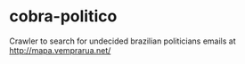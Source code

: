# cobra-politico
Crawler to search for undecided brazilian politicians emails at http://mapa.vemprarua.net/
